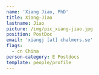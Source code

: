 ```yaml
---
name: 'Xiang Jiao, PhD'
title: Xiang-Jiao
lastname: Jiao
picture: /img/pic_xiang-jiao.jpg
position: PostDoc
email: 'xiangj [at] chalmers.se'
flags:
  - cn China
person-category: E Postdocs
template: people/profile
---
```


